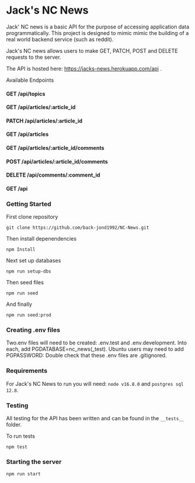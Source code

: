 # Jack's NC News

Jack' NC news is a basic API for the purpose of accessing application data programmatically. This project is designed to mimic mimic the building of a real world backend service (such as reddit).

Jack's NC news allows users to make GET, PATCH, POST and DELETE requests to the server.

The API is hosted here: https://jacks-news.herokuapp.com/api .

Available Endpoints

#### GET /api/topics

#### GET /api/articles/:article_id

#### PATCH /api/articles/:article_id

#### GET /api/articles

#### GET /api/articles/:article_id/comments

#### POST /api/articles/:article_id/comments

#### DELETE /api/comments/:comment_id

#### GET /api

### Getting Started

First clone repository

`git clone https://github.com/back-jond1992/NC-News.git`

Then install depenendencies

`npm Install`

Next set up databases

`npm run setup-dbs`

Then seed files

`npm run seed`

And finally

`npm run seed:prod`

### Creating .env files

Two.env files will need to be created: .env.test and .env.development. Into each, add PGDATABASE=nc_news(\_test). Ubuntu users may need to add PGPASSWORD:<yourpasswordhere> Double check that these .env files are .gitignored.

### Requirements

For Jack's NC News to run you will need: `node v16.8.0` and `postgres sql 12.8`.

### Testing

All testing for the API has been written and can be found in the `__tests__` folder.

To run tests

`npm test`

### Starting the server

`npm run start`

